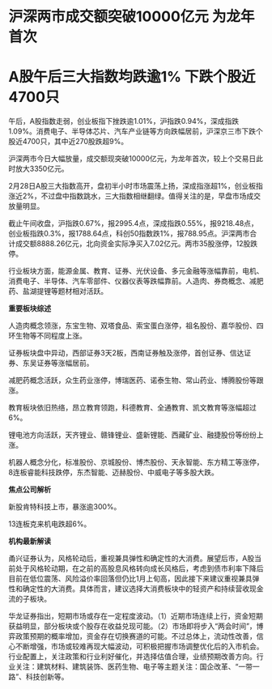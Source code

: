 # 沪深两市成交额突破10000亿元 为龙年首次

# A股午后三大指数均跌逾1% 下跌个股近4700只

午后，A股指数走弱，创业板指下挫跌逾1.01%，沪指跌0.94%，深成指跌1.09%。消费电子、半导体芯片、汽车产业链等方向跌幅居前，沪深京三市下跌个股近4700只，其中近270股跌超9%。

沪深两市今日大幅放量，成交额现突破10000亿元，为龙年首次，较上个交易日此时放大3350亿元。

2月28日A股三大指数高开，盘初半小时市场震荡上扬，深成指涨超1%，创业板指涨近2%，不过盘中指数跳水，三大指数相继翻绿。值得关注的是，早盘市场成交放量明显。

截止午间收盘，沪指跌0.67%，报2995.4点，深成指跌0.55%，报9218.48点，创业板指跌0.3%，报1788.64点，科创50指数跌1%，报788.95点。沪深两市合计成交额8888.26亿元，北向资金实际净买入7.02亿元。两市35股涨停，12股跌停。

行业板块方面，能源金属、教育、证券、光伏设备、多元金融等涨幅靠前，电机、消费电子、半导体、汽车零部件、仪器仪表等跌幅靠前。人造肉、券商概念、减肥药、盐湖提锂等题材相对活跃。

**重要板块综述**

人造肉概念领涨，东宝生物、双塔食品、索宝蛋白涨停，祖名股份、嘉华股份、四环生物等不同程度上涨。

证券板块盘中异动，西部证券3天2板，西南证券触及涨停，首创证券、信达证券、东吴证券等涨幅居前。

减肥药概念活跃，众生药业涨停，博瑞医药、诺泰生物、常山药业、博腾股份等跟涨。

教育板块依旧热络，昂立教育领跑，科德教育、全通教育、凯文教育等涨幅超过6%。

锂电池方向活跃，天齐锂业、赣锋锂业、盛新锂能、西藏矿业、融捷股份等纷纷上涨。

机器人概念分化，标准股份、京城股份、博杰股份、天永智能、东方精工等涨停，8连板睿能科技跌停，东杰智能、迈赫股份、中威电子等多股大跌。

**焦点公司解析**

新股肯特科技上市，暴涨逾300%。

13连板克来机电跌超6%。

**机构最新解读**

甬兴证券认为，风格轮动后，重视兼具弹性和确定性的大消费。展望后市，A股当前处于风格轮动期，在之前的高股息风格转向成长风格后，考虑到债市利率下降后目前在低位震荡、风险溢价率回落但仍比1月上旬高，因此接下来建议重视兼具弹性和确定性的大消费。具体而言，建议选择大消费板块中的轻资产和持续营收现金流的子板块。

华龙证券指出，短期市场或存在一定程度波动。（1）近期市场连续上行，资金短期获益明显，部分板块或个股存在收益兑现可能。（2）市场即将步入“两会时间”，博弈政策预期的概率增加，资金存在切换赛道的可能。不过总体上，流动性改善，信心不断增强，市场或较难再现大幅波动，可积极把握市场调整优化后的入市机会。行业配置上，关注政策和行业利好催化，并选择估值合理，业绩预期改善方向。行业关注：建筑材料、建筑装饰、医药生物、电子等主题关注：国企改革、“一带一路”、科技创新等。

